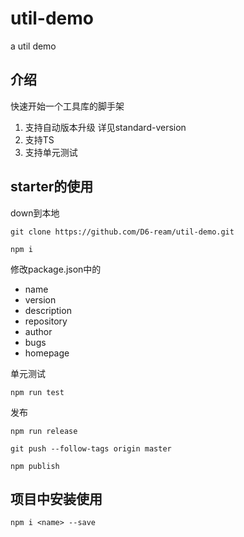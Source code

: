 # util-demo
a util demo

## 介绍
快速开始一个工具库的脚手架

1. 支持自动版本升级 详见standard-version
2. 支持TS
3. 支持单元测试

## starter的使用
down到本地
```
git clone https://github.com/D6-ream/util-demo.git

npm i
```

修改package.json中的
- name
- version
- description
- repository
- author
- bugs
- homepage

单元测试
```
npm run test
```

发布
```
npm run release

git push --follow-tags origin master

npm publish
```

## 项目中安装使用
`npm i <name> --save`


